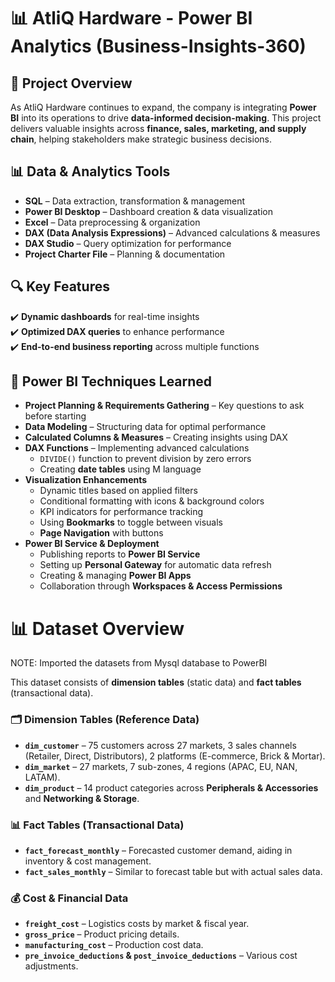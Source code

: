 # 📊 AtliQ Hardware - Power BI Analytics (Business-Insights-360)

## 🚀 Project Overview  
As AtliQ Hardware continues to expand, the company is integrating **Power BI** into its operations to drive **data-informed decision-making**. This project delivers valuable insights across **finance, sales, marketing, and supply chain**, helping stakeholders make strategic business decisions.  

## 📊 Data & Analytics Tools
- **SQL** – Data extraction, transformation & management  
- **Power BI Desktop** – Dashboard creation & data visualization  
- **Excel** – Data preprocessing & organization  
- **DAX (Data Analysis Expressions)** – Advanced calculations & measures  
- **DAX Studio** – Query optimization for performance  
- **Project Charter File** – Planning & documentation

## 🔍 Key Features  
✔️ **Dynamic dashboards** for real-time insights  
✔️ **Optimized DAX queries** to enhance performance  
✔️ **End-to-end business reporting** across multiple functions

## 📌 Power BI Techniques Learned  

- **Project Planning & Requirements Gathering** – Key questions to ask before starting  
- **Data Modeling** – Structuring data for optimal performance  
- **Calculated Columns & Measures** – Creating insights using DAX  
- **DAX Functions** – Implementing advanced calculations  
  - `DIVIDE()` function to prevent division by zero errors  
  - Creating **date tables** using M language  
- **Visualization Enhancements**  
  - Dynamic titles based on applied filters  
  - Conditional formatting with icons & background colors  
  - KPI indicators for performance tracking  
  - Using **Bookmarks** to toggle between visuals  
  - **Page Navigation** with buttons  
- **Power BI Service & Deployment**  
  - Publishing reports to **Power BI Service**  
  - Setting up **Personal Gateway** for automatic data refresh  
  - Creating & managing **Power BI Apps**  
  - Collaboration through **Workspaces & Access Permissions**
 

# 📊 Dataset Overview  
NOTE: Imported the datasets from Mysql database to PowerBI

This dataset consists of **dimension tables** (static data) and **fact tables** (transactional data).  

### 🗂 Dimension Tables (Reference Data)  
- **`dim_customer`** – 75 customers across 27 markets, 3 sales channels (Retailer, Direct, Distributors), 2 platforms (E-commerce, Brick & Mortar).  
- **`dim_market`** – 27 markets, 7 sub-zones, 4 regions (APAC, EU, NAN, LATAM).  
- **`dim_product`** – 14 product categories across **Peripherals & Accessories** and **Networking & Storage**.  

### 📊 Fact Tables (Transactional Data)  
- **`fact_forecast_monthly`** – Forecasted customer demand, aiding in inventory & cost management.  
- **`fact_sales_monthly`** – Similar to forecast table but with actual sales data.  

### 💰 Cost & Financial Data  
- **`freight_cost`** – Logistics costs by market & fiscal year.  
- **`gross_price`** – Product pricing details.  
- **`manufacturing_cost`** – Production cost data.  
- **`pre_invoice_deductions` & `post_invoice_deductions`** – Various cost adjustments.  

